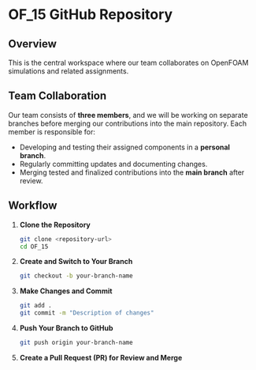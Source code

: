 # OF_15 GitHub Repository

## Overview
This is the central workspace where our team collaborates on OpenFOAM simulations and related assignments.

## Team Collaboration
Our team consists of **three members**, and we will be working on separate branches before merging our contributions into the main repository. Each member is responsible for:
- Developing and testing their assigned components in a **personal branch**.
- Regularly committing updates and documenting changes.
- Merging tested and finalized contributions into the **main branch** after review.

## Workflow
1. **Clone the Repository**
   ```bash
   git clone <repository-url>
   cd OF_15
   ```
2. **Create and Switch to Your Branch**
   ```bash
   git checkout -b your-branch-name
   ```
3. **Make Changes and Commit**
   ```bash
   git add .
   git commit -m "Description of changes"
   ```
4. **Push Your Branch to GitHub**
   ```bash
   git push origin your-branch-name
   ```
5. **Create a Pull Request (PR) for Review and Merge**


